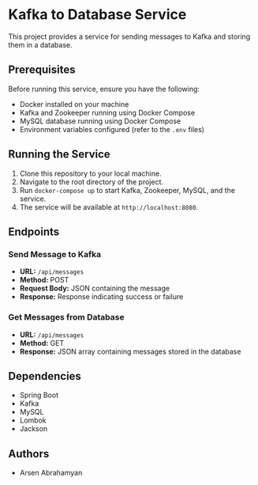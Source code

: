 # Kafka to Database Service

This project provides a service for sending messages to Kafka and storing them in a database.

## Prerequisites

Before running this service, ensure you have the following:

- Docker installed on your machine
- Kafka and Zookeeper running using Docker Compose
- MySQL database running using Docker Compose
- Environment variables configured (refer to the `.env` files)

## Running the Service

1. Clone this repository to your local machine.
2. Navigate to the root directory of the project.
3. Run `docker-compose up` to start Kafka, Zookeeper, MySQL, and the service.
4. The service will be available at `http://localhost:8080`.

## Endpoints

### Send Message to Kafka

- **URL:** `/api/messages`
- **Method:** POST
- **Request Body:** JSON containing the message
- **Response:** Response indicating success or failure

### Get Messages from Database

- **URL:** `/api/messages`
- **Method:** GET
- **Response:** JSON array containing messages stored in the database

## Dependencies

- Spring Boot
- Kafka
- MySQL
- Lombok
- Jackson

## Authors

- Arsen Abrahamyan